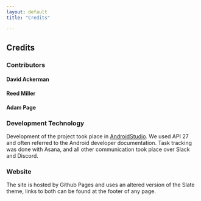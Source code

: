 ```yaml
---
layout: default
title: "Credits"

---
```


## Credits

### Contributors

#### David Ackerman

#### Reed Miller

#### Adam Page

### Development Technology

Development of the project took place in [AndroidStudio](https://developer.android.com/studio). We used API 27 and often referred to the Android developer documentation. Task tracking was done with Asana, and all other communication took place over Slack and Discord.

### Website

The site is hosted by Github Pages and uses an altered version of the Slate theme, links to both can be found at the footer of any page.